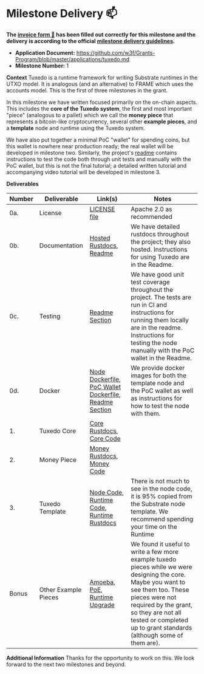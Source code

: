 # Milestone Delivery :mailbox:

**The [invoice form :pencil:](https://docs.google.com/forms/d/e/1FAIpQLSfmNYaoCgrxyhzgoKQ0ynQvnNRoTmgApz9NrMp-hd8mhIiO0A/viewform) has been filled out correctly for this milestone and the delivery is according to the official [milestone delivery guidelines](https://github.com/w3f/Grants-Program/blob/master/docs/Support%20Docs/milestone-deliverables-guidelines.md).**  

* **Application Document:** https://github.com/w3f/Grants-Program/blob/master/applications/tuxedo.md
* **Milestone Number:** 1

**Context**
Tuxedo is a runtime framework for writing Substrate runtimes in the UTXO model. It is analogous (and an alternative) to FRAME which uses the accounts model. This is the first of three milestones in the grant.

In this milestone we have written focused primarily on the on-chain aspects. This includes the **core of the Tuxedo system**, the first and most important "piece" (analogous to a pallet) which we call the **money piece** that represents a bitcoin-like cryptocurrency, several other **example pieces**, and a **template** node and runtime using the Tuxedo system.

We have also put together a minimal PoC "wallet" for spending coins, but this wallet is nowhere near production ready; the real wallet will be developed in milestone two. Similarly, the project's [readme](https://github.com/Off-Narrative-Labs/Tuxedo/#readme) contains instructions to test the code both through unit tests and manually with the PoC wallet, but this is not the final tutorial; a detailed written tutorial and accompanying video tutorial will be developed in milestone 3.

**Deliverables**

| Number | Deliverable | Link(s)       | Notes |
| ------ | ----------- | ------------- |------------- |
| 0a.    | License     | [LICENSE file](https://github.com/Off-Narrative-Labs/Tuxedo/blob/main/LICENSE) | Apache 2.0 as recommended | 
| 0b.    | Documentation | [Hosted Rustdocs](TODO), [Readme](TODO) | We have detailed rustdocs throughout the project; they also hosted. Instructions for using Tuxedo are in the Readme. | 
| 0c.    | Testing     | [Readme Section](TODO) | We have good unit test coverage throughout the project. The tests are run in CI and instructions for running them locally are in the readme. Instructions for testing the node manually with the PoC wallet in the Readme. |
| 0d.    | Docker      | [Node Dockerfile](https://github.com/Off-Narrative-Labs/Tuxedo/blob/main/Dockerfile), [PoC Wallet Dockerfile](TODO), [Readme Section](TODO) | We provide docker images for both the template node and the PoC wallet as well as instructions for how to test the node with them. |
| 1.     | Tuxedo Core | [Core Rustdocs](TODO), [Core Code](https://github.com/Off-Narrative-Labs/Tuxedo/tree/main/tuxedo-core) | |
| 2.     | Money Piece | [Money Rustdocs](TODO), [Money Code](https://github.com/Off-Narrative-Labs/Tuxedo/blob/main/frameless-runtime/src/money.rs) | |
| 3.     | Tuxedo Template | [Node Code](https://github.com/Off-Narrative-Labs/Tuxedo/tree/main/node), [Runtime Code](https://github.com/Off-Narrative-Labs/Tuxedo/tree/main/frameless-runtime), [Runtime Rustdocs](TODO) | There is not much to see in the node code, it is 95% copied from the Substrate node template. We recommend spending your time on the Runtime |
| Bonus  | Other Example Pieces | [Amoeba](https://github.com/Off-Narrative-Labs/Tuxedo/blob/main/frameless-runtime/src/amoeba.rs), [PoE](https://github.com/Off-Narrative-Labs/Tuxedo/blob/main/frameless-runtime/src/poe.rs), [Runtime Upgrade](https://github.com/Off-Narrative-Labs/Tuxedo/blob/main/frameless-runtime/src/runtime_upgrade.rs) | We found it useful to write a few more example tuxedo pieces while we were designing the core. Maybe you want to see them too. These pieces were not required by the grant, so they are not all tested or completed up to grant standards (although some of them are). |

**Additional Information**
Thanks for the opportunity to work on this. We look forward to the next two milestones and beyond.
